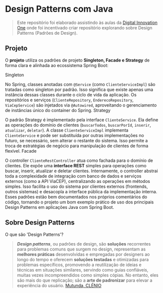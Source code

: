 # Design Patterns com Java

> Este repositório foi elaborado assistindo às aulas da [Digital Innovation One](https://dio.me) onde foi incentivado criar repositório explorando sobre Design Patterns (Padrões de Design).

## Projeto
O **projeto** utiliza os padrões de projeto **Singleton, Facade e Strategy** de forma clara e alinhada ao ecossistema Spring Boot:

Singleton

No Spring, classes anotadas com `@Service` (como `ClienteServiceImpl`) são tratadas como singleton por padrão. Isso significa que existe apenas uma instância dessas classes durante o ciclo de vida da aplicação.
Os repositórios e serviços (`ClienteRepository`, `EnderecoRepository`, `ViaCepService`) são injetados via `@Autowired`, aproveitando o gerenciamento de instâncias único do container do Spring.
Strategy

O padrão Strategy é implementado pela interface `ClienteService`. Ela define as operações do domínio de clientes (`buscarTodos`, `buscarPorId`, `inserir`, `atualizar`, `deletar`).
A classe `ClienteServiceImpl` implementa `ClienteService` e pode ser substituída por outras implementações no futuro, se necessário, sem alterar o restante do sistema.
Isso permite a troca de estratégias de negócio para manipulação de clientes de forma flexível.
Facade

O controller `ClienteRestController` atua como fachada para o domínio de clientes. Ele expõe uma **interface REST** simples para operações como buscar, inserir, atualizar e deletar clientes.
Internamente, o controller abstrai toda a complexidade de integração com banco de dados e serviços externos (como a API ViaCEP), centralizando as operações em métodos simples.
Isso facilita o uso do sistema por clientes externos (frontends, outros sistemas) e desacopla a interface pública da implementação interna.
Esses padrões estão bem documentados nos próprios comentários do código, tornando o projeto um bom exemplo prático de uso dos principais Design Patterns em aplicações Java com Spring Boot.

## Sobre Design Patterns

O que são 'Design Patterns'?

> ***Design patterns***, ou padrões de design, são **soluções** recorrentes para problemas comuns que surgem no design, representam as  **melhores práticas** desenvolvidas e empregadas por designers ao longo do tempo e oferecem **soluções testadas** e otimizadas para problemas específicos, promovendo a reutilização de ideias e técnicas em situações similares, servindo como guias confiáveis, muitas vezes incompreendidos como simples cópias. No entanto, eles são mais do que replicação; são a **arte de padronizar** para elevar a experiência do usuário.
> [Mutunda, CLÉNIO](https://www.linkedin.com/pulse/design-patterns-n%C3%A3o-%C3%A9-copiar-padronizar-cl%C3%A9nio-mutunda-3y7of/)

